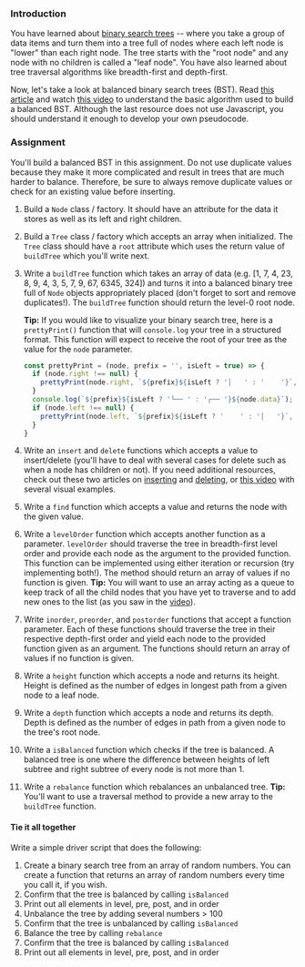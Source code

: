 ### Introduction

You have learned about [binary search trees](http://en.wikipedia.org/wiki/Binary_search_tree) -- where you take a group of data items and turn them into a tree full of nodes where each left node is "lower" than each right node.  The tree starts with the "root node" and any node with no children is called a "leaf node". You have also learned about tree traversal algorithms like breadth-first and depth-first.

Now, let's take a look at balanced binary search trees (BST). Read [this article](https://www.geeksforgeeks.org/sorted-array-to-balanced-bst/) and watch [this video](https://youtu.be/VCTP81Ij-EM) to understand the basic algorithm used to build a balanced BST. Although the last resource does not use Javascript, you should understand it enough to develop your own pseudocode.

### Assignment
You'll build a balanced BST in this assignment. Do not use duplicate values because they make it more complicated and result in trees that are much harder to balance. Therefore, be sure to always remove duplicate values or check for an existing value before inserting.

<div class="lesson-content__panel" markdown="1">

1.  Build a `Node` class / factory.  It should have an attribute for the data it stores as well as its left and right children.

1.  Build a `Tree` class / factory which accepts an array when initialized. The `Tree` class should have a `root` attribute which uses the return value of `buildTree` which you'll write next.

1.  Write a `buildTree` function which takes an array of data (e.g. [1, 7, 4, 23, 8, 9, 4, 3, 5, 7, 9, 67, 6345, 324]) and turns it into a balanced binary tree full of `Node` objects appropriately placed (don't forget to sort and remove duplicates!). The `buildTree` function should return the level-0 root node.

    **Tip:** If you would like to visualize your binary search tree, here is a `prettyPrint()` function that will `console.log` your tree in a structured format. This function will expect to receive the root of your tree as the value for the `node` parameter.

    ~~~javascript
    const prettyPrint = (node, prefix = '', isLeft = true) => {
      if (node.right !== null) {
        prettyPrint(node.right, `${prefix}${isLeft ? '│   ' : '    '}`, false);
      }
      console.log(`${prefix}${isLeft ? '└── ' : '┌── '}${node.data}`);
      if (node.left !== null) {
        prettyPrint(node.left, `${prefix}${isLeft ? '    ' : '│   '}`, true);
      }
    }
    ~~~

1.  Write an `insert` and `delete` functions which accepts a value to insert/delete (you'll have to deal with several cases for delete such as when a node has children or not). If you need additional resources, check out these two articles on [inserting](https://www.geeksforgeeks.org/binary-search-tree-set-1-search-and-insertion/?ref=lbp) and [deleting](https://www.geeksforgeeks.org/binary-search-tree-set-2-delete/?ref=lbp), or [this video](https://youtu.be/wcIRPqTR3Kc) with several visual examples.

1.  Write a `find` function which accepts a value and returns the node with the given value.

1.  Write a `levelOrder` function which accepts another function as a parameter. `levelOrder` should traverse the tree in breadth-first level order and provide each node as the argument to the provided function. This function can be implemented using either iteration or recursion (try implementing both!). The method should return an array of values if no function is given. **Tip:** You will want to use an array acting as a queue to keep track of all the child nodes that you have yet to traverse and to add new ones to the list (as you saw in the [video](https://www.youtube.com/watch?v=86g8jAQug04)).

1.  Write `inorder`, `preorder`, and `postorder` functions that accept a function parameter. Each of these functions should traverse the tree in their respective depth-first order and yield each node to the provided function given as an argument. The functions should return an array of values if no function is given.

1.  Write a `height` function which accepts a node and returns its height. Height is defined as the number of edges in longest path from a given node to a leaf node.

1.  Write a `depth` function which accepts a node and returns its depth. Depth is defined as the number of edges in path from a given node to the tree's root node.

1.  Write a `isBalanced` function which checks if the tree is balanced. A balanced tree is one where the difference between heights of left subtree and right subtree of every node is not more than 1.

1.  Write a `rebalance` function which rebalances an unbalanced tree. **Tip:** You'll want to use a traversal method to provide a new array to the `buildTree` function.

#### Tie it all together
Write a simple driver script that does the following:

1. Create a binary search tree from an array of random numbers. You can create a function that returns an array of random numbers every time you call it, if you wish.
1. Confirm that the tree is balanced by calling `isBalanced`
1. Print out all elements in level, pre, post, and in order
1. Unbalance the tree by adding several numbers > 100
1. Confirm that the tree is unbalanced by calling `isBalanced`
1. Balance the tree by calling `rebalance`
1. Confirm that the tree is balanced by calling `isBalanced`
1. Print out all elements in level, pre, post, and in order

</div>
